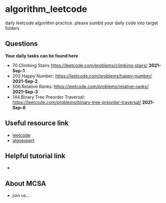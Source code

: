 # algorithm_leetcode
daily leetcode algorithm practice. please sumbit your daily code into target folders

## Questions
**Your daily tasks can be found here**

 - 70.Climbing Stairs  https://leetcode.com/problems/climbing-stairs/ **2021-Sep-1**
 - 202.Happy Number:  https://leetcode.com/problems/happy-number/ **2021-Sep-2**
 - 506.Relative Ranks:  https://leetcode.com/problems/relative-ranks/ **2021-Sep-3**
 - 144.Binary Tree Preorder Traversal: https://leetcode.com/problems/binary-tree-preorder-traversal/ **2021-Sep-6**

## Useful resource link 
 - [leetcode](https://leetcode.com/problemset/all/?page=1)
 - [algoexpert](https://www.algoexpert.io/questions)

## Helpful tutorial link 
 - 


## About MCSA 
 - join us...




